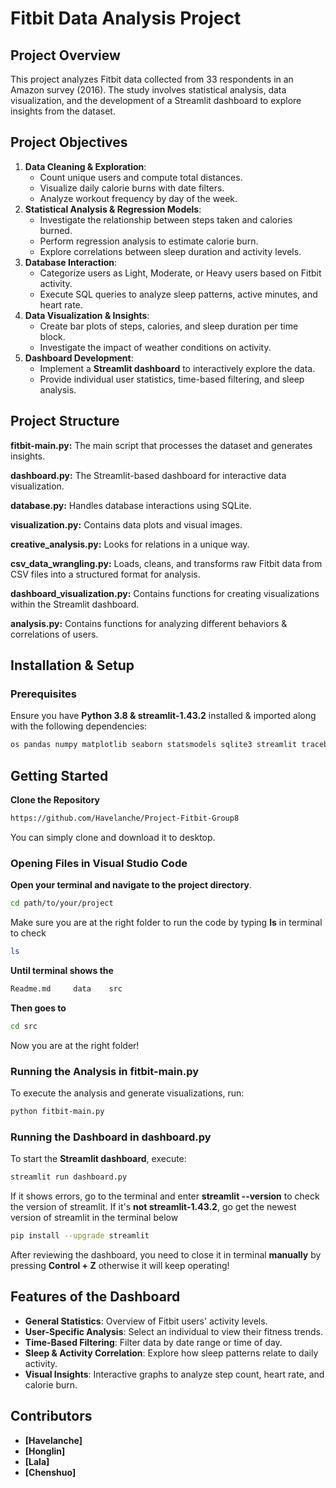 # Fitbit Data Analysis Project

## Project Overview
This project analyzes Fitbit data collected from 33 respondents in an Amazon survey (2016). The study involves statistical analysis, data visualization, and the development of a Streamlit dashboard to explore insights from the dataset.

## Project Objectives
1. **Data Cleaning & Exploration**:
   - Count unique users and compute total distances.
   - Visualize daily calorie burns with date filters.
   - Analyze workout frequency by day of the week.
2. **Statistical Analysis & Regression Models**:
   - Investigate the relationship between steps taken and calories burned.
   - Perform regression analysis to estimate calorie burn.
   - Explore correlations between sleep duration and activity levels.
3. **Database Interaction**:
   - Categorize users as Light, Moderate, or Heavy users based on Fitbit activity.
   - Execute SQL queries to analyze sleep patterns, active minutes, and heart rate.
4. **Data Visualization & Insights**:
   - Create bar plots of steps, calories, and sleep duration per time block.
   - Investigate the impact of weather conditions on activity.
5. **Dashboard Development**:
   - Implement a **Streamlit dashboard** to interactively explore the data.
   - Provide individual user statistics, time-based filtering, and sleep analysis.
     
## Project Structure

**fitbit-main.py:** The main script that processes the dataset and generates insights.

**dashboard.py:** The Streamlit-based dashboard for interactive data visualization.

**database.py:** Handles database interactions using SQLite.

**visualization.py:** Contains data plots and visual images.

**creative_analysis.py:** Looks for relations in a unique way.

**csv_data_wrangling.py:** Loads, cleans, and transforms raw Fitbit data from CSV files into a structured format for analysis.

**dashboard_visualization.py:** Contains functions for creating visualizations within the Streamlit dashboard.

**analysis.py:** Contains functions for analyzing different behaviors & correlations of users.


## Installation & Setup
### Prerequisites
Ensure you have **Python 3.8 & streamlit-1.43.2** installed & imported along with the following dependencies:
```bash
os pandas numpy matplotlib seaborn statsmodels sqlite3 streamlit traceback stats  matplotlib.cm matplotlib.pyplot statsmodels.api shapiro plotly.express statsmodels.formula.api 
```
## Getting Started
**Clone the Repository**
```bash
https://github.com/Havelanche/Project-Fitbit-Group8
```
You can simply clone and download it to desktop.

### Opening Files in Visual Studio Code
**Open your terminal and navigate to the project directory**.
```bash
cd path/to/your/project
```
Make sure you are at the right folder to run the code by typing **ls** in terminal to check
```bash
ls
```
**Until terminal shows the**
```bash 
Readme.md     data    src
```
**Then goes to**
```bash
cd src
```
Now you are at the right folder!
### Running the Analysis in fitbit-main.py
To execute the analysis and generate visualizations, run:
```bash
python fitbit-main.py
```
### Running the Dashboard in dashboard.py
To start the **Streamlit dashboard**, execute:
```bash
streamlit run dashboard.py
```
If it shows errors, go to the terminal and enter **streamlit --version** to check the version of streamlit.
If it's **not streamlit-1.43.2**, go get the newest version of streamlit in the terminal below
```bash
pip install --upgrade streamlit
```
After reviewing the dashboard, you need to close it in terminal **manually** by pressing **Control + Z** otherwise it will keep operating!
## Features of the Dashboard
- **General Statistics**: Overview of Fitbit users' activity levels.
- **User-Specific Analysis**: Select an individual to view their fitness trends.
- **Time-Based Filtering**: Filter data by date range or time of day.
- **Sleep & Activity Correlation**: Explore how sleep patterns relate to daily activity.
- **Visual Insights**: Interactive graphs to analyze step count, heart rate, and calorie burn.




## Contributors

- **[Havelanche]**
- **[Honglin]**
- **[Lala]**
- **[Chenshuo]**
